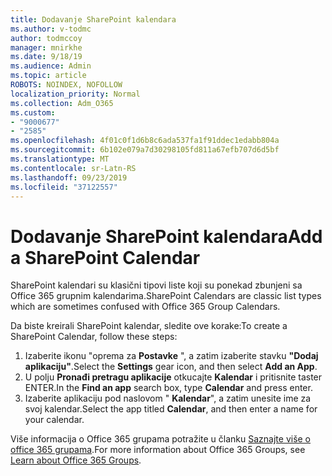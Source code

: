 ```yaml
---
title: Dodavanje SharePoint kalendara
ms.author: v-todmc
author: todmccoy
manager: mnirkhe
ms.date: 9/18/19
ms.audience: Admin
ms.topic: article
ROBOTS: NOINDEX, NOFOLLOW
localization_priority: Normal
ms.collection: Adm_O365
ms.custom:
- "9000677"
- "2585"
ms.openlocfilehash: 4f01c0f1d6b8c6ada537fa1f91ddec1edabb804a
ms.sourcegitcommit: 6b102e079a7d30298105fd811a67efb707d6d5bf
ms.translationtype: MT
ms.contentlocale: sr-Latn-RS
ms.lasthandoff: 09/23/2019
ms.locfileid: "37122557"
---
```

# <a name="add-a-sharepoint-calendar"></a><span data-ttu-id="9c573-102">Dodavanje SharePoint kalendara</span><span class="sxs-lookup"><span data-stu-id="9c573-102">Add a SharePoint Calendar</span></span>

<span data-ttu-id="9c573-103">SharePoint kalendari su klasični tipovi liste koji su ponekad zbunjeni sa Office 365 grupnim kalendarima.</span><span class="sxs-lookup"><span data-stu-id="9c573-103">SharePoint Calendars are classic list types which are sometimes confused with Office 365 Group Calendars.</span></span>
 
<span data-ttu-id="9c573-104">Da biste kreirali SharePoint kalendar, sledite ove korake:</span><span class="sxs-lookup"><span data-stu-id="9c573-104">To create a SharePoint Calendar, follow these steps:</span></span>
 
1.  <span data-ttu-id="9c573-105">Izaberite ikonu "oprema za **Postavke** ", a zatim izaberite stavku **"Dodaj aplikaciju"**.</span><span class="sxs-lookup"><span data-stu-id="9c573-105">Select the **Settings** gear icon, and then select **Add an App**.</span></span>
2.  <span data-ttu-id="9c573-106">U polju **Pronađi pretragu aplikacije** otkucajte **Kalendar** i pritisnite taster ENTER.</span><span class="sxs-lookup"><span data-stu-id="9c573-106">In the **Find an app** search box, type **Calendar** and press enter.</span></span>
3.  <span data-ttu-id="9c573-107">Izaberite aplikaciju pod naslovom " **Kalendar**", a zatim unesite ime za svoj kalendar.</span><span class="sxs-lookup"><span data-stu-id="9c573-107">Select the app titled **Calendar**, and then enter a name for your calendar.</span></span>

<span data-ttu-id="9c573-108">Više informacija o Office 365 grupama potražite u članku [Saznajte više o office 365 grupama](https://support.office.com/article/Learn-about-Office-365-groups-b565caa1-5c40-40ef-9915-60fdb2d97fa2).</span><span class="sxs-lookup"><span data-stu-id="9c573-108">For more information about Office 365 Groups, see [Learn about Office 365 Groups](https://support.office.com/article/Learn-about-Office-365-groups-b565caa1-5c40-40ef-9915-60fdb2d97fa2).</span></span>

